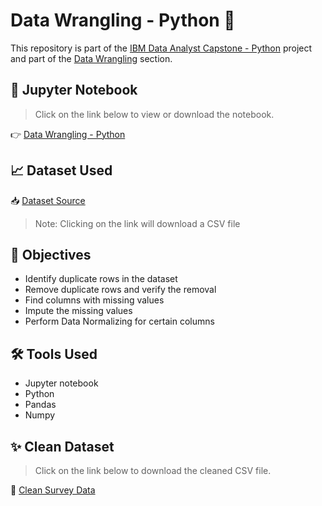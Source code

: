 # Data Wrangling - Python 🔧

<p>This repository is part of the <a href = 'https://github.com/FaiLuReH3Ro/ibm-da-capstone-py'>IBM Data Analyst Capstone - Python</a> project and part of the <a href = 'https://github.com/FaiLuReH3Ro/ibm-da-capstone-py?tab=readme-ov-file#data-wrangling'>Data Wrangling</a> section.</p>

## 📓 Jupyter Notebook

> Click on the link below to view or download the notebook.

👉 [Data Wrangling - Python](https://github.com/FaiLuReH3Ro/data-wrangling-py/blob/main/Data_Wrangling.ipynb)

## 📈 Dataset Used

📥 [Dataset Source](https://cf-courses-data.s3.us.cloud-object-storage.appdomain.cloud/VYPrOu0Vs3I0hKLLjiPGrA/survey-data-with-duplicate.csv) 

> Note: Clicking on the link will download a CSV file

## 🚀 Objectives

* Identify duplicate rows in the dataset
* Remove duplicate rows and verify the removal
* Find columns with missing values
* Impute the missing values
* Perform Data Normalizing for certain columns


## 🛠️ Tools Used

* Jupyter notebook
* Python
* Pandas
* Numpy

## ✨ Clean Dataset

> Click on the link below to download the cleaned CSV file.

📌 [Clean Survey Data](https://github.com/FaiLuReH3Ro/data-wrangling-py/blob/main/clean_survey_data.csv)
